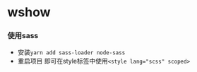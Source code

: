 # wshow

### 使用sass

- 安装`yarn add sass-loader node-sass`
- 重启项目 即可在style标签中使用`<style lang="scss" scoped>`

